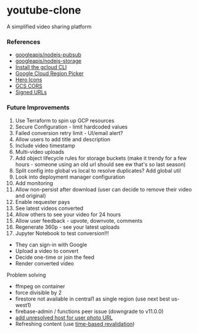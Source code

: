 # youtube-clone
A simplified video sharing platform

### References
- [googleapis/nodejs-pubsub](https://github.com/googleapis/nodejs-pubsub)
- [googleapis/nodejs-storage](https://github.com/googleapis/nodejs-storage)
- [Install the gcloud CLI](https://cloud.google.com/sdk/docs/install)
- [Google Cloud Region Picker](https://cloud.withgoogle.com/region-picker)
- [Hero Icons](https://heroicons.com/micro)
- [GCS CORS](https://cloud.google.com/storage/docs/using-cors#command-line)
- [Signed URLs](https://cloud.google.com/storage/docs/access-control/signed-urls)

### Future Improvements
1. Use Terraform to spin up GCP resources
1. Secure Configuration - limit hardcoded values
1. Failed conversion retry limit - UI/email alert?
1. Allow users to add title and description
1. Include video timestamp
1. Multi-video uploads
1. Add object lifecycle rules for storage buckets (make it trendy for a few hours - someone using an old url should see ew that's so last season)
1. Split config into global vs local to resolve duplicates? Add global util
1. Look into deployment manager configuration
1. Add monitoring
1. Allow non-persist after download (user can decide to remove their video and original)
1. Enable requester pays
1. See latest videos converted
1. Allow others to see your video for 24 hours
1. Allow user feedback - upvote, downvote, comments
1. Regenerate 360p - see your latest uploads
1. Jupyter Notebook to test conversion!!!
- They can sign-in with Google
- Upload a video to convert
- Decide one-time or join the feed
- Render converted video


Problem solving
- ffmpeg on container
- force divisible by 2
- firestore not available in central1 as single region (use next best us-west1)
- firebase-admin / functions peer issue (downgrade to v11.0.0)
- [add unresolved host for user photo URL](https://nextjs.org/docs/messages/next-image-unconfigured-host)
- Refreshing content (use [time-based revalidation](https://nextjs.org/docs/app/building-your-application/data-fetching/fetching-caching-and-revalidating#time-based-revalidation))